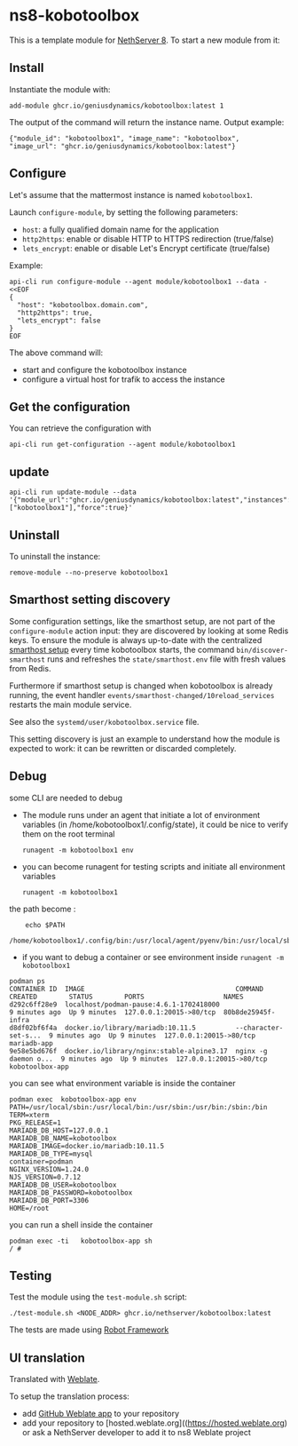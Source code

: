 # ns8-kobotoolbox

This is a template module for [NethServer 8](https://github.com/NethServer/ns8-core).
To start a new module from it:

## Install

Instantiate the module with:

    add-module ghcr.io/geniusdynamics/kobotoolbox:latest 1

The output of the command will return the instance name.
Output example:

    {"module_id": "kobotoolbox1", "image_name": "kobotoolbox", "image_url": "ghcr.io/geniusdynamics/kobotoolbox:latest"}

## Configure

Let's assume that the mattermost instance is named `kobotoolbox1`.

Launch `configure-module`, by setting the following parameters:
- `host`: a fully qualified domain name for the application
- `http2https`: enable or disable HTTP to HTTPS redirection (true/false)
- `lets_encrypt`: enable or disable Let's Encrypt certificate (true/false)


Example:

```
api-cli run configure-module --agent module/kobotoolbox1 --data - <<EOF
{
  "host": "kobotoolbox.domain.com",
  "http2https": true,
  "lets_encrypt": false
}
EOF
```

The above command will:
- start and configure the kobotoolbox instance
- configure a virtual host for trafik to access the instance

## Get the configuration
You can retrieve the configuration with

```
api-cli run get-configuration --agent module/kobotoolbox1
```
## update
```shell
api-cli run update-module --data '{"module_url":"ghcr.io/geniusdynamics/kobotoolbox:latest","instances":["kobotoolbox1"],"force":true}'
```

## Uninstall

To uninstall the instance:

    remove-module --no-preserve kobotoolbox1

## Smarthost setting discovery

Some configuration settings, like the smarthost setup, are not part of the
`configure-module` action input: they are discovered by looking at some
Redis keys.  To ensure the module is always up-to-date with the
centralized [smarthost
setup](https://nethserver.github.io/ns8-core/core/smarthost/) every time
kobotoolbox starts, the command `bin/discover-smarthost` runs and refreshes
the `state/smarthost.env` file with fresh values from Redis.

Furthermore if smarthost setup is changed when kobotoolbox is already
running, the event handler `events/smarthost-changed/10reload_services`
restarts the main module service.

See also the `systemd/user/kobotoolbox.service` file.

This setting discovery is just an example to understand how the module is
expected to work: it can be rewritten or discarded completely.

## Debug

some CLI are needed to debug

- The module runs under an agent that initiate a lot of environment variables (in /home/kobotoolbox1/.config/state), it could be nice to verify them
on the root terminal

    `runagent -m kobotoolbox1 env`

- you can become runagent for testing scripts and initiate all environment variables
  
    `runagent -m kobotoolbox1`

 the path become : 
```
    echo $PATH
    /home/kobotoolbox1/.config/bin:/usr/local/agent/pyenv/bin:/usr/local/sbin:/usr/local/bin:/usr/sbin:/usr/bin:/usr/
```

- if you want to debug a container or see environment inside
 `runagent -m kobotoolbox1`
 ```
podman ps
CONTAINER ID  IMAGE                                      COMMAND               CREATED        STATUS        PORTS                    NAMES
d292c6ff28e9  localhost/podman-pause:4.6.1-1702418000                          9 minutes ago  Up 9 minutes  127.0.0.1:20015->80/tcp  80b8de25945f-infra
d8df02bf6f4a  docker.io/library/mariadb:10.11.5          --character-set-s...  9 minutes ago  Up 9 minutes  127.0.0.1:20015->80/tcp  mariadb-app
9e58e5bd676f  docker.io/library/nginx:stable-alpine3.17  nginx -g daemon o...  9 minutes ago  Up 9 minutes  127.0.0.1:20015->80/tcp  kobotoolbox-app
```

you can see what environment variable is inside the container
```
podman exec  kobotoolbox-app env
PATH=/usr/local/sbin:/usr/local/bin:/usr/sbin:/usr/bin:/sbin:/bin
TERM=xterm
PKG_RELEASE=1
MARIADB_DB_HOST=127.0.0.1
MARIADB_DB_NAME=kobotoolbox
MARIADB_IMAGE=docker.io/mariadb:10.11.5
MARIADB_DB_TYPE=mysql
container=podman
NGINX_VERSION=1.24.0
NJS_VERSION=0.7.12
MARIADB_DB_USER=kobotoolbox
MARIADB_DB_PASSWORD=kobotoolbox
MARIADB_DB_PORT=3306
HOME=/root
```

you can run a shell inside the container

```
podman exec -ti   kobotoolbox-app sh
/ # 
```
## Testing

Test the module using the `test-module.sh` script:


    ./test-module.sh <NODE_ADDR> ghcr.io/nethserver/kobotoolbox:latest

The tests are made using [Robot Framework](https://robotframework.org/)

## UI translation

Translated with [Weblate](https://hosted.weblate.org/projects/ns8/).

To setup the translation process:

- add [GitHub Weblate app](https://docs.weblate.org/en/latest/admin/continuous.html#github-setup) to your repository
- add your repository to [hosted.weblate.org]((https://hosted.weblate.org) or ask a NethServer developer to add it to ns8 Weblate project
